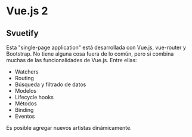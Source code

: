 # Vue.js 2
## Svuetify

Esta "single-page application" está desarrollada con Vue.js,
vue-router y Bootstrap. No tiene alguna cosa fuera de lo común,
pero si combina muchas de las funcionalidades de Vue.js. Entre ellas:

- Watchers
- Routing
- B&uacute;squeda y filtrado de datos
- Modelos
- Lifecycle hooks
- M&eacute;todos
- Binding
- Eventos

Es posible agregar nuevos artistas dinámicamente.